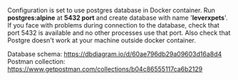 Configuration is set to use postgres database in Docker container. 
Run **postgres:alpine** at **5432 port** and create database with name '**leverxpets**'. 
If you face with problems during connection to the database, 
check that port 5432 is available and no other processes use that port.
Also check that Postgre doesn't work at your machine outside docker container.


Database schema: https://dbdiagram.io/d/60ae796db29a09603d16a8d4
Postman collection: https://www.getpostman.com/collections/b04c86555117ca6b2129